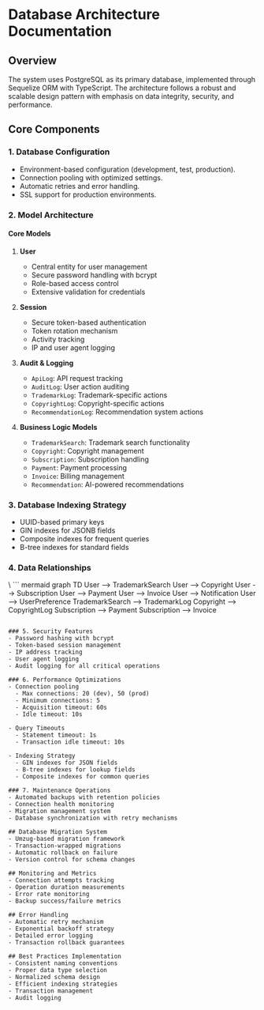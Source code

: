 # Database Architecture Documentation

## Overview
The system uses PostgreSQL as its primary database, implemented through Sequelize ORM with TypeScript. The architecture follows a robust and scalable design pattern with emphasis on data integrity, security, and performance.

## Core Components

### 1. Database Configuration
- Environment-based configuration (development, test, production).
- Connection pooling with optimized settings.
- Automatic retries and error handling.
- SSL support for production environments.

### 2. Model Architecture

#### Core Models
1. **User**
   - Central entity for user management
   - Secure password handling with bcrypt
   - Role-based access control
   - Extensive validation for credentials

2. **Session**
   - Secure token-based authentication
   - Token rotation mechanism
   - Activity tracking
   - IP and user agent logging

3. **Audit & Logging**
   - `ApiLog`: API request tracking
   - `AuditLog`: User action auditing
   - `TrademarkLog`: Trademark-specific actions
   - `CopyrightLog`: Copyright-specific actions
   - `RecommendationLog`: Recommendation system actions

4. **Business Logic Models**
   - `TrademarkSearch`: Trademark search functionality
   - `Copyright`: Copyright management
   - `Subscription`: Subscription handling
   - `Payment`: Payment processing
   - `Invoice`: Billing management
   - `Recommendation`: AI-powered recommendations

### 3. Database Indexing Strategy
- UUID-based primary keys
- GIN indexes for JSONB fields
- Composite indexes for frequent queries
- B-tree indexes for standard fields

### 4. Data Relationships
\ ``` mermaid
graph TD
User --> TrademarkSearch
User --> Copyright
User --> Subscription
User --> Payment
User --> Invoice
User --> Notification
User --> UserPreference
TrademarkSearch --> TrademarkLog
Copyright --> CopyrightLog
Subscription --> Payment
Subscription --> Invoice 
```

### 5. Security Features
- Password hashing with bcrypt
- Token-based session management
- IP address tracking
- User agent logging
- Audit logging for all critical operations

### 6. Performance Optimizations
- Connection pooling
  - Max connections: 20 (dev), 50 (prod)
  - Minimum connections: 5
  - Acquisition timeout: 60s
  - Idle timeout: 10s

- Query Timeouts
  - Statement timeout: 1s
  - Transaction idle timeout: 10s

- Indexing Strategy
  - GIN indexes for JSON fields
  - B-tree indexes for lookup fields
  - Composite indexes for common queries

### 7. Maintenance Operations
- Automated backups with retention policies
- Connection health monitoring
- Migration management system
- Database synchronization with retry mechanisms

## Database Migration System
- Umzug-based migration framework
- Transaction-wrapped migrations
- Automatic rollback on failure
- Version control for schema changes

## Monitoring and Metrics
- Connection attempts tracking
- Operation duration measurements
- Error rate monitoring
- Backup success/failure metrics

## Error Handling
- Automatic retry mechanism
- Exponential backoff strategy
- Detailed error logging
- Transaction rollback guarantees

## Best Practices Implementation
- Consistent naming conventions
- Proper data type selection
- Normalized schema design
- Efficient indexing strategies
- Transaction management
- Audit logging